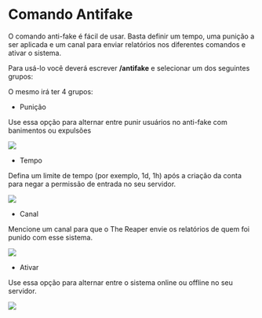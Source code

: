 # Comando Antifake

O comando anti-fake é fácil de usar. Basta definir um tempo, uma punição a ser aplicada e um canal para enviar relatórios nos diferentes comandos e ativar o sistema.

Para usá-lo você deverá escrever **/antifake** e selecionar um dos seguintes grupos:

O mesmo irá ter 4 grupos:

- Punição

Use essa opção para alternar entre punir usuários no anti-fake com banimentos ou expulsões

<img src="https://i.imgur.com/ya0z4pl.png">

- Tempo

Defina um limite de tempo (por exemplo, 1d, 1h) após a criação da conta para negar a permissão de entrada no seu servidor.

<img src="https://i.imgur.com/EMfXe0U.png">

- Canal

Mencione um canal para que o The Reaper envie os relatórios de quem foi punido com esse sistema.

<img src="https://i.imgur.com/5yitCbs.png">

- Ativar

Use essa opção para alternar entre o sistema online ou offline no seu servidor.

<img src="https://i.imgur.com/zVJQ9MC.png">